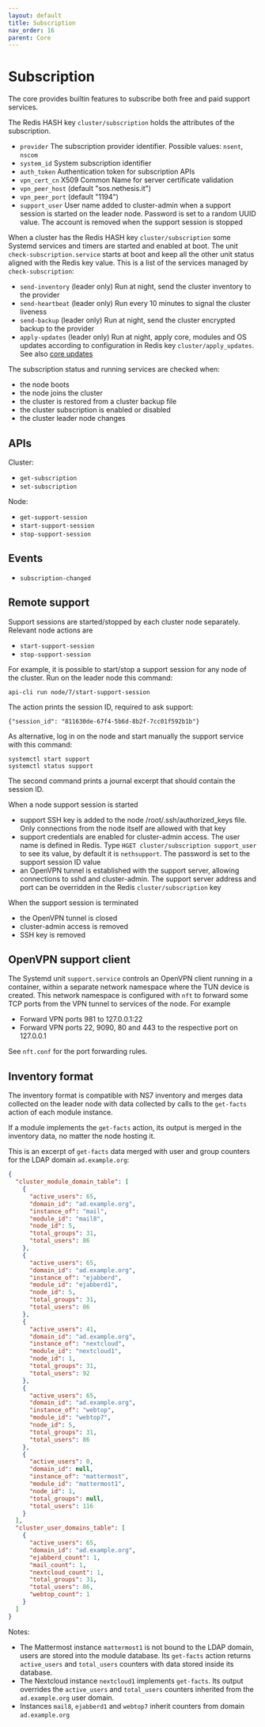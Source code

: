 ```yaml
---
layout: default
title: Subscription
nav_order: 16
parent: Core
---
```


# Subscription

The core provides builtin features to subscribe both free and paid support services.

The Redis HASH key `cluster/subscription` holds the attributes of the subscription.

- `provider` The subscription provider identifier. Possible values: `nsent`, `nscom`
- `system_id` System subscription identifier
- `auth_token` Authentication token for subscription APIs
- `vpn_cert_cn` X509 Common Name for server certificate validation
- `vpn_peer_host` (default "sos.nethesis.it")
- `vpn_peer_port` (default "1194")
- `support_user` User name added to cluster-admin when a support session
  is started on the leader node. Password is set to a random UUID value.
  The account is removed when the support session is stopped

When a cluster has the Redis HASH key `cluster/subscription` some Systemd
services and timers are started and enabled at boot. The unit
`check-subscription.service` starts at boot and keep all the other unit
status aligned with the Redis key value.  This is a list of the services
managed by `check-subscription`:

- `send-inventory` (leader only) Run at night, send the cluster inventory to the provider
- `send-heartbeat` (leader only) Run every 10 minutes to signal the cluster liveness
- `send-backup` (leader only) Run at night, send the cluster encrypted backup to the provider
- `apply-updates` (leader only) Run at night, apply core, modules and OS
  updates according to configuration in Redis key `cluster/apply_updates`.
  See also [core updates]({{site.baseurl}}/core/updates)

The subscription status and running services are checked when:
- the node boots
- the node joins the cluster
- the cluster is restored from a cluster backup file
- the cluster subscription is enabled or disabled
- the cluster leader node changes

## APIs

Cluster:

- `get-subscription`
- `set-subscription`

Node:

- `get-support-session`
- `start-support-session`
- `stop-support-session`

## Events

- `subscription-changed`

## Remote support

Support sessions are started/stopped by each cluster node separately. Relevant node actions are

- `start-support-session`
- `stop-support-session`

For example, it is possible to start/stop a support session for any node
of the cluster. Run on the leader node this command:

    api-cli run node/7/start-support-session

The action prints the session ID, required to ask support:

    {"session_id": "811630de-67f4-5b6d-8b2f-7cc01f592b1b"}

As alternative, log in on the node and start manually the support service
with this command:

    systemctl start support
    systemctl status support

The second command prints a journal excerpt that should contain the session ID.

When a node support session is started

- support SSH key is added to the node /root/.ssh/authorized_keys file.
  Only connections from the node itself are allowed with that key
- support credentials are enabled for cluster-admin access. The user name
  is defined in Redis. Type `HGET cluster/subscription support_user` to
  see its value, by default it is `nethsupport`. The password is set to
  the support session ID value
- an OpenVPN tunnel is established with the support server, allowing
  connections to sshd and cluster-admin. The support server address and
  port can be overridden in the Redis `cluster/subscription` key

When the support session is terminated

- the OpenVPN tunnel is closed
- cluster-admin access is removed
- SSH key is removed

## OpenVPN support client

The Systemd unit `support.service` controls an OpenVPN client running in a
container, within a separate network namespace where the TUN device is
created.  This network namespace is configured with `nft` to forward some
TCP ports from the VPN tunnel to services of the node. For example

- Forward VPN ports 981 to 127.0.0.1:22
- Forward VPN ports 22, 9090, 80 and 443 to the respective port on 127.0.0.1

See `nft.conf` for the port forwarding rules.

## Inventory format

The inventory format is compatible with NS7 inventory and merges data
collected on the leader node with data collected by calls to the
`get-facts` action of each module instance.

If a module implements the `get-facts` action, its output is merged in the
inventory data, no matter the node hosting it.

This is an excerpt of `get-facts` data merged with user and group counters
for the LDAP domain `ad.example.org`:

```json
{
  "cluster_module_domain_table": [
    {
      "active_users": 65,
      "domain_id": "ad.example.org",
      "instance_of": "mail",
      "module_id": "mail8",
      "node_id": 5,
      "total_groups": 31,
      "total_users": 86
    },
    {
      "active_users": 65,
      "domain_id": "ad.example.org",
      "instance_of": "ejabberd",
      "module_id": "ejabberd1",
      "node_id": 5,
      "total_groups": 31,
      "total_users": 86
    },
    {
      "active_users": 41,
      "domain_id": "ad.example.org",
      "instance_of": "nextcloud",
      "module_id": "nextcloud1",
      "node_id": 1,
      "total_groups": 31,
      "total_users": 92
    },
    {
      "active_users": 65,
      "domain_id": "ad.example.org",
      "instance_of": "webtop",
      "module_id": "webtop7",
      "node_id": 5,
      "total_groups": 31,
      "total_users": 86
    },
    {
      "active_users": 0,
      "domain_id": null,
      "instance_of": "mattermost",
      "module_id": "mattermost1",
      "node_id": 1,
      "total_groups": null,
      "total_users": 116
    }
  ],
  "cluster_user_domains_table": [
    {
      "active_users": 65,
      "domain_id": "ad.example.org",
      "ejabberd_count": 1,
      "mail_count": 1,
      "nextcloud_count": 1,
      "total_groups": 31,
      "total_users": 86,
      "webtop_count": 1
    }
  ]
}
```

Notes:

- The Mattermost instance `mattermost1` is not bound to the LDAP domain,
  users are stored into the module database. Its `get-facts` action
  returns `active_users` and `total_users` counters with data stored
  inside its database.
- The Nextcloud instance `nextcloud1` implements `get-facts`. Its output
  overrides the `active_users` and `total_users` counters inherited from
  the `ad.example.org` user domain.
- Instances `mail8`, `ejabberd1` and `webtop7` inherit counters from
  domain `ad.example.org`
